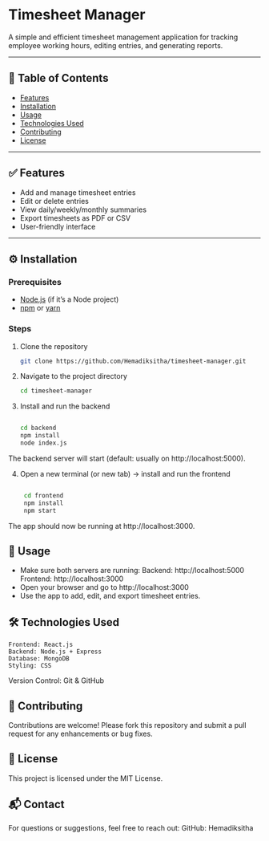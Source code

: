 # Timesheet Manager

A simple and efficient timesheet management application for tracking employee working hours, editing entries, and generating reports.

---

## 📑 Table of Contents

- [Features](#features)
- [Installation](#installation)
- [Usage](#usage)
- [Technologies Used](#technologies-used)
- [Contributing](#contributing)
- [License](#license)

---

## ✅ Features

- Add and manage timesheet entries
- Edit or delete entries
- View daily/weekly/monthly summaries
- Export timesheets as PDF or CSV
- User-friendly interface

---

## ⚙️ Installation

### Prerequisites

- [Node.js](https://nodejs.org/) (if it’s a Node project)
- [npm](https://www.npmjs.com/) or [yarn](https://yarnpkg.com/)

### Steps

1. Clone the repository
   ```bash
   git clone https://github.com/Hemadiksitha/timesheet-manager.git

2. Navigate to the project directory
    ```bash
    cd timesheet-manager

3. Install and run the backend
     ```bash

    cd backend
    npm install
    node index.js

The backend server will start (default: usually on http://localhost:5000).

4. Open a new terminal (or new tab) → install and run the frontend
   ```bash

    cd frontend
    npm install
    npm start

The app should now be running at http://localhost:3000. 

## 🚀 Usage
  - Make sure both servers are running:
        Backend: http://localhost:5000
        Frontend: http://localhost:3000
  - Open your browser and go to http://localhost:3000
  - Use the app to add, edit, and export timesheet entries.

## 🛠 Technologies Used
    Frontend: React.js
    Backend: Node.js + Express
    Database: MongoDB
    Styling: CSS

Version Control: Git & GitHub

## 🤝 Contributing
Contributions are welcome!
Please fork this repository and submit a pull request for any enhancements or bug fixes.

## 📄 License
This project is licensed under the MIT License.

## 📬 Contact
For questions or suggestions, feel free to reach out:
GitHub: Hemadiksitha
